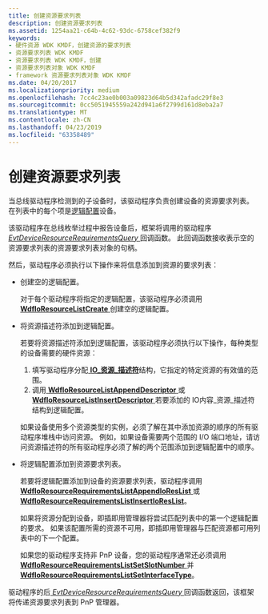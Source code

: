 ```yaml
---
title: 创建资源要求列表
description: 创建资源要求列表
ms.assetid: 1254aa21-c64b-4c62-93dc-6758cef382f9
keywords:
- 硬件资源 WDK KMDF，创建资源的要求列表
- 资源要求列表 WDK KMDF
- 资源要求列表 WDK KMDF，创建
- 资源要求列表对象 WDK KMDF
- framework 资源要求列表对象 WDK KMDF
ms.date: 04/20/2017
ms.localizationpriority: medium
ms.openlocfilehash: 7cc4c23ae0b003a09823d64b5d342afadc29f8e3
ms.sourcegitcommit: 0cc5051945559a242d941a6f2799d161d8eba2a7
ms.translationtype: MT
ms.contentlocale: zh-CN
ms.lasthandoff: 04/23/2019
ms.locfileid: "63358489"
---
```

# <a name="creating-a-resource-requirements-list"></a>创建资源要求列表


当总线驱动程序检测到的子设备时，该驱动程序负责创建设备的资源要求列表。 在列表中的每个项是[逻辑配置](https://msdn.microsoft.com/library/windows/hardware/ff547012#ddk-logical-configurations-kg)设备。

该驱动程序在总线枚举过程中报告设备后，框架将调用的驱动程序[ *EvtDeviceResourceRequirementsQuery* ](https://msdn.microsoft.com/library/windows/hardware/ff540894)回调函数。 此回调函数接收表示空的资源要求列表的资源要求列表对象的句柄。

然后，驱动程序必须执行以下操作来将信息添加到资源的要求列表：

-   创建空的逻辑配置。

    对于每个驱动程序将指定的逻辑配置，该驱动程序必须调用[ **WdfIoResourceListCreate** ](https://msdn.microsoft.com/library/windows/hardware/ff548502)创建空的逻辑配置。

-   将资源描述符添加到逻辑配置。

    若要将资源描述符添加到逻辑配置，该驱动程序必须执行以下操作，每种类型的设备需要的硬件资源：

    1.  填写驱动程序分配[ **IO\_资源\_描述符**](https://msdn.microsoft.com/library/windows/hardware/ff550598)结构，它指定的特定资源的有效值的范围。
    2.  调用[ **WdfIoResourceListAppendDescriptor** ](https://msdn.microsoft.com/library/windows/hardware/ff548498)或[ **WdfIoResourceListInsertDescriptor** ](https://msdn.microsoft.com/library/windows/hardware/ff548513)若要添加的 IO内容\_资源\_描述符结构到逻辑配置。

    如果设备使用多个资源类型的实例，必须了解在其中添加资源的顺序的所有驱动程序堆栈中访问资源。 例如，如果设备需要两个范围的 I/O 端口地址，请访问资源描述符的所有驱动程序必须了解的两个范围添加到逻辑配置中的顺序。

-   将逻辑配置添加到资源要求列表。

    若要将逻辑配置添加到设备的资源要求列表，驱动程序调用[ **WdfIoResourceRequirementsListAppendIoResList** ](https://msdn.microsoft.com/library/windows/hardware/ff548537)或[ **WdfIoResourceRequirementsListInsertIoResList**](https://msdn.microsoft.com/library/windows/hardware/ff548560)。

    如果将资源分配到设备，即插即用管理器将尝试匹配列表中的第一个逻辑配置的要求。 如果该配置所需的资源不可用，即插即用管理器与匹配资源都可用列表中的下一个配置。

    如果您的驱动程序支持非 PnP 设备，您的驱动程序通常还必须调用[ **WdfIoResourceRequirementsListSetSlotNumber** ](https://msdn.microsoft.com/library/windows/hardware/ff548579)并[ **WdfIoResourceRequirementsListSetInterfaceType**](https://msdn.microsoft.com/library/windows/hardware/ff548577)。

驱动程序的后[ *EvtDeviceResourceRequirementsQuery* ](https://msdn.microsoft.com/library/windows/hardware/ff540894)回调函数返回，该框架将传递资源要求列表到 PnP 管理器。

 

 





